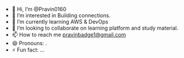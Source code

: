 - 👋 Hi, I’m @Pravin0160
- 👀 I’m interested in Building connections.
- 🌱 I’m currently learning AWS & DevOps
- 💞️ I’m looking to collaborate on learning platform and study material.
- 📫 How to reach me pravinbadge1@gmail.com
- 😄 Pronouns: .
- ⚡ Fun fact: ...

<!---
Pravin0160/Pravin0160 is a ✨ special ✨ repository because its `README.md` (this file) appears on your GitHub profile.
You can click the Preview link to take a look at your changes.
--->
